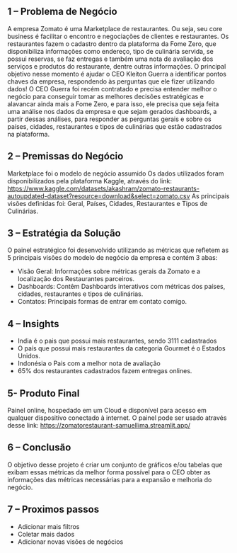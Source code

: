 ## 1 – Problema de Negócio 

A empresa Zomato é uma Marketplace de restaurantes. Ou seja, seu core business é facilitar o encontro e negociações de clientes e restaurantes. Os restaurantes fazem o cadastro dentro da plataforma da Fome Zero, que disponibiliza informações como endereço, tipo de culinária servida, se possui reservas, se faz entregas e também uma nota de avaliação dos serviços e produtos do restaurante, dentre outras informações.
O principal objetivo nesse momento é ajudar o CEO Kleiton Guerra a identificar pontos chaves da empresa, respondendo às perguntas que ele fizer utilizando dados!
O CEO Guerra foi recém contratado e precisa entender melhor o negócio para conseguir tomar as melhores decisões estratégicas e alavancar ainda mais a Fome Zero, e para isso, ele precisa que seja feita uma análise nos dados da empresa e que sejam gerados dashboards, a partir dessas análises, para responder as perguntas gerais e sobre os países, cidades, restaurantes e tipos de culinárias que estão cadastrados na plataforma.

## 2 – Premissas do Negócio

Marketplace foi o modelo de negócio assumido
Os dados utilizados foram disponibilizados pela plataforma Kaggle, através do link: https://www.kaggle.com/datasets/akashram/zomato-restaurants-autoupdated-dataset?resource=download&select=zomato.csv
As principais visões definidas foi: Geral, Países, Cidades, Restaurantes e Tipos de Culinárias.

## 3 – Estratégia da Solução

O painel estratégico foi desenvolvido utilizando as métricas que refletem as 5 principais visões do modelo de negócio da empresa e contém 3 abas:

- Visão Geral:
Informações sobre métricas gerais da Zomato e a localização dos Restaurantes parceiros.
- Dashboards:
Contêm Dashboards interativos com métricas dos países, cidades, restaurantes e tipos de culinárias.
- Contatos:
Principais formas de entrar em contato comigo.

## 4 – Insights 

- India é o pais que possui mais restaurantes, sendo 3111 cadastrados
- O país que possui mais restaurantes da categoria Gourmet é o Estados Unidos.
-  Indonésia o Pais com a melhor nota de avaliação
- 65% dos restaurantes cadastrados fazem entregas onlines.
 
## 5- Produto Final

Painel online, hospedado em um Cloud e disponível para acesso em qualquer dispositivo conectado à internet.
O painel pode ser usado através desse link: https://zomatorestaurant-samuellima.streamlit.app/

## 6 – Conclusão

O objetivo desse projeto é criar um conjunto de gráficos e/ou tabelas que exibam essas métricas da melhor forma possível para o CEO obter as informações das métricas necessárias para a expansão e melhoria do negócio.

## 7 – Proximos passos

- Adicionar mais filtros
- Coletar mais dados
- Adicionar novas visões de negócios





